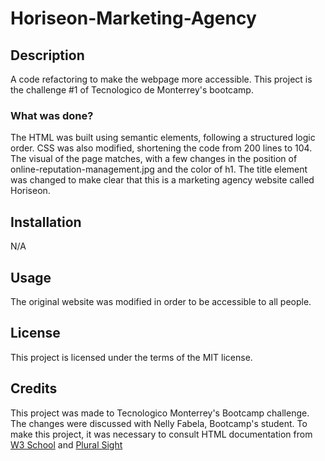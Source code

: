 # Horiseon-Marketing-Agency

## Description

A code refactoring to make the webpage more accessible. This project is the challenge #1 of Tecnologico de Monterrey's bootcamp.

### What was done?

The HTML was built using semantic elements, following a structured logic order. CSS was also modified, shortening the code from 200 lines to 104.
The visual of the page matches, with a few changes in the position of online-reputation-management.jpg and the color of h1.
The title element was changed to make clear that this is a marketing agency website called Horiseon.


## Installation

N/A

## Usage

The original website was modified in order to be accessible to all people. 

## License

This project is licensed under the terms of the MIT license.

## Credits

This project was made to Tecnologico Monterrey's Bootcamp challenge. 
The changes were discussed with Nelly Fabela, Bootcamp's student. 
To make this project, it was necessary to consult HTML documentation from [W3 School](https://www.w3schools.com/html/html5_semantic_elements.asp) and [Plural Sight](https://www.pluralsight.com/guides/semantic-html)
